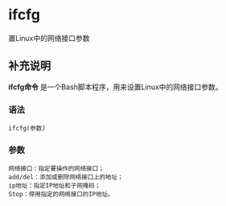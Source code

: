 ifcfg
===

置Linux中的网络接口参数

## 补充说明

**ifcfg命令** 是一个Bash脚本程序，用来设置Linux中的网络接口参数。

###  语法

```shell
ifcfg(参数)
```

###  参数

```shell
网络接口：指定要操作的网络接口；
add/del：添加或删除网络接口上的地址；
ip地址：指定IP地址和子网掩码；
Stop：停用指定的网络接口的IP地址。
```


